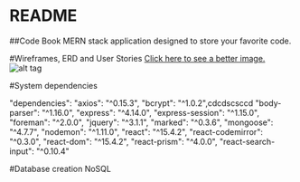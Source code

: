 # README
##Code Book
MERN stack application designed to store your favorite code.

#Wireframes, ERD and User Stories
[Click here to see a better image.](https://www.docdroid.net/FfW8I7l/codebook.pdf.html)
![alt tag](http://i.imgur.com/33MD5xJ.png)


#System dependencies

  "dependencies": 
    "axios": "^0.15.3",
    "bcrypt": "^1.0.2",cdcdscsccd
    "body-parser": "^1.16.0",
    "express": "^4.14.0",
    "express-session": "^1.15.0",
    "foreman": "^2.0.0",
    "jquery": "^3.1.1",
    "marked": "^0.3.6",
    "mongoose": "^4.7.7",
    "nodemon": "^1.11.0",
    "react": "^15.4.2",
    "react-codemirror": "^0.3.0",
    "react-dom": "^15.4.2",
    "react-prism": "^4.0.0",
    "react-search-input": "^0.10.4"


#Database creation
  NoSQL





